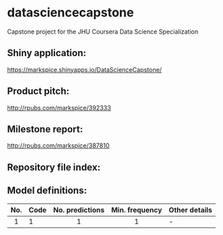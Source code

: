 # datasciencecapstone
Capstone project for the JHU Coursera Data Science Specialization

## Shiny application:
https://markspice.shinyapps.io/DataScienceCapstone/

## Product pitch:
http://rpubs.com/markspice/392333

## Milestone report:
http://rpubs.com/markspice/387810

## Repository file index:


## Model definitions:

| No. | Code | No. predictions | Min. frequency | Other details |
| :-: | :--- | :-------------: | :------------: | :------------ |
| 1   | 1    | 1               | 1              | -             |
